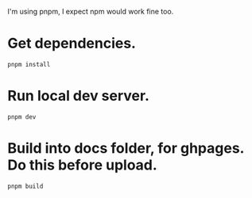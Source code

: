I'm using pnpm, I expect npm would work fine too.

# Get dependencies.
`pnpm install`

# Run local dev server.
`pnpm dev`

# Build into docs folder, for ghpages. Do this before upload.
`pnpm build`